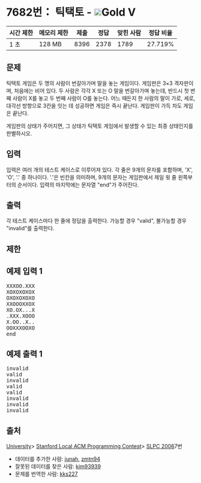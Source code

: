 # 7682번： 틱택토 - <img src="https://static.solved.ac/tier_small/11.svg" style="height:20px" />Gold V


| 시간 제한 | 메모리 제한 | 제출 | 정답 | 맞힌 사람 | 정답 비율 |
| --- | --- | --- | --- | --- | --- |
| 1 초 | 128 MB | 8396 | 2378 | 1789 | 27.719% |


## 문제


틱택토 게임은 두 명의 사람이 번갈아가며 말을 놓는 게임이다. 게임판은 3×3 격자판이며, 처음에는 비어 있다. 두 사람은 각각 X 또는 O 말을 번갈아가며 놓는데, 반드시 첫 번째 사람이 X를 놓고 두 번째 사람이 O를 놓는다. 어느 때든지 한 사람의 말이 가로, 세로, 대각선 방향으로 3칸을 잇는 데 성공하면 게임은 즉시 끝난다. 게임판이 가득 차도 게임은 끝난다.

게임판의 상태가 주어지면, 그 상태가 틱택토 게임에서 발생할 수 있는 최종 상태인지를 판별하시오.




## 입력


입력은 여러 개의 테스트 케이스로 이루어져 있다. 각 줄은 9개의 문자를 포함하며, 'X', 'O', '.' 중 하나이다. '.'은 빈칸을 의미하며, 9개의 문자는 게임판에서 제일 윗 줄 왼쪽부터의 순서이다. 입력의 마지막에는 문자열 "end"가 주어진다.




## 출력


각 테스트 케이스마다 한 줄에 정답을 출력한다. 가능할 경우 "valid", 불가능할 경우 "invalid"를 출력한다.




## 제한




## 예제 입력 1


<pre>XXXOO.XXX
XOXOXOXOX
OXOXOXOXO
XXOOOXXOX
XO.OX...X
.XXX.XOOO
X.OO..X..
OOXXXOOXO
end
</pre>


## 예제 출력 1


<pre>invalid
valid
invalid
valid
valid
invalid
invalid
invalid
</pre>






## 출처


[University](/category/5)> [Stanford Local ACM Programming Contest](/category/219)> [SLPC 2006](/category/detail/924)7번
- 데이터를 추가한 사람: [junah](/user/junah), [zmtn94](/user/zmtn94)
- 잘못된 데이터를 찾은 사람: [kim93939](/user/kim93939)
- 문제를 번역한 사람: [kks227](/user/kks227)




